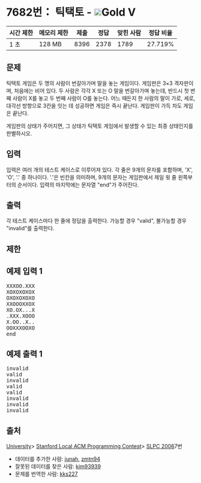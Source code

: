 # 7682번： 틱택토 - <img src="https://static.solved.ac/tier_small/11.svg" style="height:20px" />Gold V


| 시간 제한 | 메모리 제한 | 제출 | 정답 | 맞힌 사람 | 정답 비율 |
| --- | --- | --- | --- | --- | --- |
| 1 초 | 128 MB | 8396 | 2378 | 1789 | 27.719% |


## 문제


틱택토 게임은 두 명의 사람이 번갈아가며 말을 놓는 게임이다. 게임판은 3×3 격자판이며, 처음에는 비어 있다. 두 사람은 각각 X 또는 O 말을 번갈아가며 놓는데, 반드시 첫 번째 사람이 X를 놓고 두 번째 사람이 O를 놓는다. 어느 때든지 한 사람의 말이 가로, 세로, 대각선 방향으로 3칸을 잇는 데 성공하면 게임은 즉시 끝난다. 게임판이 가득 차도 게임은 끝난다.

게임판의 상태가 주어지면, 그 상태가 틱택토 게임에서 발생할 수 있는 최종 상태인지를 판별하시오.




## 입력


입력은 여러 개의 테스트 케이스로 이루어져 있다. 각 줄은 9개의 문자를 포함하며, 'X', 'O', '.' 중 하나이다. '.'은 빈칸을 의미하며, 9개의 문자는 게임판에서 제일 윗 줄 왼쪽부터의 순서이다. 입력의 마지막에는 문자열 "end"가 주어진다.




## 출력


각 테스트 케이스마다 한 줄에 정답을 출력한다. 가능할 경우 "valid", 불가능할 경우 "invalid"를 출력한다.




## 제한




## 예제 입력 1


<pre>XXXOO.XXX
XOXOXOXOX
OXOXOXOXO
XXOOOXXOX
XO.OX...X
.XXX.XOOO
X.OO..X..
OOXXXOOXO
end
</pre>


## 예제 출력 1


<pre>invalid
valid
invalid
valid
valid
invalid
invalid
invalid
</pre>






## 출처


[University](/category/5)> [Stanford Local ACM Programming Contest](/category/219)> [SLPC 2006](/category/detail/924)7번
- 데이터를 추가한 사람: [junah](/user/junah), [zmtn94](/user/zmtn94)
- 잘못된 데이터를 찾은 사람: [kim93939](/user/kim93939)
- 문제를 번역한 사람: [kks227](/user/kks227)




